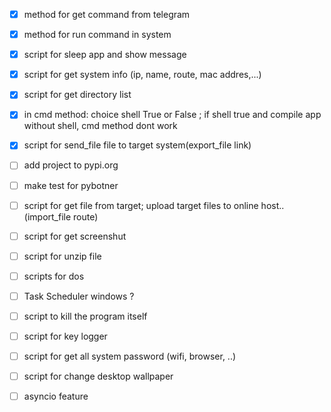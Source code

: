 - [x] method for get command from telegram
- [x] method for run command in system
- [x] script for sleep app and show message
- [x] script for get system info (ip, name, route, mac addres,...)
- [x] script for get directory list 
- [x] in cmd method: choice shell True or False ; if shell true and compile app without shell, cmd method dont work
- [x] script for send_file file to target system(export_file link)
- [ ] add project to pypi.org
- [ ] make test for pybotner
- [ ] script for get file from target; upload target files to online host.. (import_file route) 
- [ ] script for get screenshut
- [ ] script for unzip file
- [ ] scripts for dos
- [ ] Task Scheduler windows ?
- [ ] script to kill the program itself 
- [ ] script for key logger
- [ ] script for get all system password (wifi, browser, ..)
- [ ] script for change desktop wallpaper
- [ ] asyncio feature


